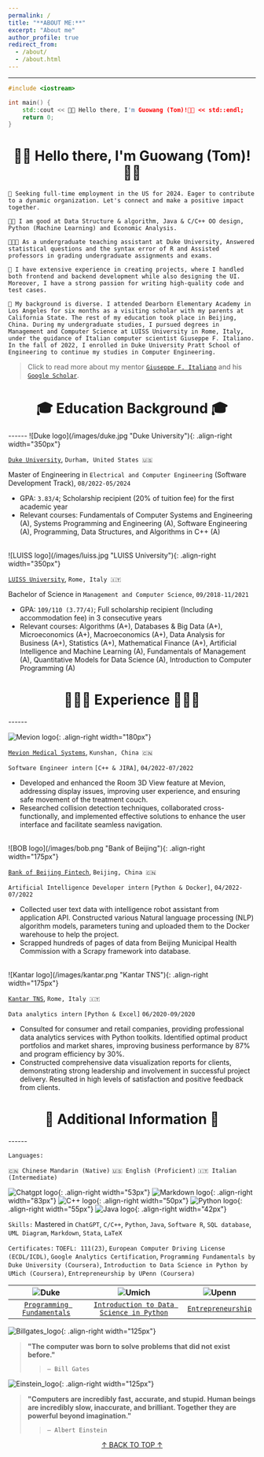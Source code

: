 ```yaml
---
permalink: /
title: "**ABOUT ME:**"
excerpt: "About me"
author_profile: true
redirect_from: 
  - /about/
  - /about.html
---
```


<link rel="icon" href="images/favicon.ico" type="image/x-icon">

<a id="top"></a>

------
  
```cpp
#include <iostream>

int main() {
    std::cout << 👋🏻 Hello there, I'm Guowang (Tom)!👋🏻 << std::endl;
    return 0;
}
```

<h1 align = "center">👋🏻 Hello there, I'm Guowang (Tom)!👋🏻</h1>

`🎯 Seeking full-time employment in the US for 2024. Eager to contribute to a dynamic organization. Let's connect and make a positive impact together.`

`👍🏻 I am good at Data Structure & algorithm, Java & C/C++ OO design, Python (Machine Learning) and Economic Analysis.`

`👨🏻‍🏫 As a undergraduate teaching assistant at Duke University, Answered statistical questions and the syntax error of R and Assisted professors in grading undergraduate assignments and exams.`

`🤖 I have extensive experience in creating projects, where I handled both frontend and backend development while also designing the UI. Moreover, I have a strong passion for writing high-quality code and test cases.`

`🧢 My background is diverse. I attended Dearborn Elementary Academy in Los Angeles for six months as a visiting scholar with my parents at California State. The rest of my education took place in Beijing, China. During my undergraduate studies, I pursued degrees in Management and Computer Science at LUISS University in Rome, Italy, under the guidance of Italian computer scientist Giuseppe F. Italiano. In the fall of 2022, I enrolled in Duke University Pratt School of Engineering to continue my studies in Computer Engineering.`

> Click to read more about my mentor [`Giuseppe F. Italiano`](https://en.wikipedia.org/wiki/Giuseppe_F._Italiano "see it on Wikipedia") and his [`Google Scholar`](https://scholar.google.com/citations?hl=zh-CN&user=6jiwt-UAAAAJ).

<h1 align = "center">🎓 Education Background 🎓</h1>
------
![Duke logo](/images/duke.jpg "Duke University"){: .align-right width="350px"}

[`Duke University`](https://duke.edu/), `Durham, United States 🇺🇸`

Master of Engineering in `Electrical and Computer Engineering` (Software Development Track), `08/2022-05/2024`

- GPA: `3.83/4`; Scholarship recipient (20% of tuition fee) for the first academic year
- Relevant courses: Fundamentals of Computer Systems and Engineering (A), Systems Programming and Engineering (A), Software Engineering (A), Programming, Data Structures, and Algorithms in C++ (A)
<br/>
![LUISS logo](/images/luiss.jpg "LUISS University"){: .align-right width="350px"}

[`LUISS University`](https://www.luiss.edu/), `Rome, Italy 🇮🇹`

Bachelor of Science in `Management and Computer Science`, `09/2018-11/2021`

- GPA: `109/110 (3.77/4)`; Full scholarship recipient (Including accommodation fee) in 3 consecutive years
- Relevant courses: Algorithms (A+), Databases & Big Data (A+), Microeconomics (A+), Macroeconomics (A+), Data Analysis for Business (A+), Statistics (A+), Mathematical Finance (A+), Artificial Intelligence and Machine Learning (A), Fundamentals of Management (A), Quantitative Models for Data Science (A), Introduction to Computer Programming (A)

<h1 align = "center">👨🏻‍💻 Experience 👨🏻‍💻</h1>
------

![Mevion logo](/images/mevion.png "Mevion Medical Systems"){: .align-right width="180px"}

[`Mevion Medical Systems`](https://www.mevion.com/), `Kunshan, China 🇨🇳`

`Software Engineer intern` `[C++ & JIRA]`, `04/2022-07/2022`

- Developed and enhanced the Room 3D View feature at Mevion, addressing display issues, improving user experience, and ensuring safe movement of the treatment couch.
- Researched collision detection techniques, collaborated cross-functionally, and implemented effective solutions to enhance the user interface and facilitate seamless navigation.
<br/>
![BOB logo](/images/bob.png "Bank of Beijing"){: .align-right width="175px"}

[`Bank of Beijing Fintech`](https://bankofbeijing.com.cn/en), `Beijing, China 🇨🇳`

`Artificial Intelligence Developer intern` `[Python & Docker]`, `04/2022-07/2022`

- Collected user text data with intelligence robot assistant from application API. Constructed various Natural language
processing (NLP) algorithm models, parameters tuning and uploaded them to the Docker warehouse to help the project.
- Scrapped hundreds of pages of data from Beijing Municipal Health Commission with a Scrapy framework into database.
<br/>
![Kantar logo](/images/kantar.png "Kantar TNS"){: .align-right width="175px"}

[`Kantar TNS`](https://www.kantar.com/), `Rome, Italy 🇮🇹`

`Data analytics intern` `[Python & Excel]` `06/2020-09/2020`
- Consulted for consumer and retail companies, providing professional data analytics services with Python toolkits. Identified optimal product portfolios and market shares, improving business performance by 87% and program efficiency by 30%.
- Constructed comprehensive data visualization reports for clients, demonstrating strong leadership and involvement in successful project delivery. Resulted in high levels of satisfaction and positive feedback from clients.

<h1 align = "center">📌 Additional Information 📌</h1>
------

`Languages:`

`🇨🇳 Chinese Mandarin (Native)`    `🇺🇸 English (Proficient)`    `🇮🇹 Italian (Intermediate)`

![Chatgpt logo](/images/chatgpt.jpg "ChatGPT"){: .align-right width="53px"}
![Markdown logo](/images/markdown.jpg "Markdown"){: .align-right width="83px"}
![C++ logo](/images/c++.jpg "C++"){: .align-right width="50px"}
![Python logo](/images/python.jpg "Python"){: .align-right width="55px"}
![Java logo](/images/java.jpg "Java"){: .align-right width="42px"}

`Skills:` Mastered in `ChatGPT`, `C/C++`, `Python`, `Java`, `Software R`, `SQL database`, `UML Diagram`, `Markdown`, `Stata`, `LaTeX`

`Certificates:` `TOEFL: 111(23)`, `European Computer Driving License (ECDL/ICDL)`, `Google Analytics
Certification`, `Programming Fundamentals by Duke University (Coursera)`, `Introduction to Data Science in Python by UMich (Coursera)`, `Entrepreneurship by UPenn (Coursera)`

| ![Duke](/images/Coursera_duke.png "Programming Fundamentals") | ![Umich](/images/Coursera_umich.png "Introduction to Data Science in Python") | ![Upenn](/images/Coursera_upenn.png "Entrepreneurship") |
|:---:|:---:|:---:|
| [`Programming Fundamentals`](https://coursera.org/verify/GNZ2CF7BJN4T) | [`Introduction to Data Science in Python`](https://coursera.org/verify/RA8JUVZVCYVL) | [`Entrepreneurship`](coursera.org/verify/VUYN23DETEFD) | 


![Billgates_logo](/images/billgates.png "Bill Gates"){: .align-right width="125px"}
> **"The computer was born to solve problems that did not exist before."**
>> `— Bill Gates`

![Einstein_logo](/images/einstein.png "Albert Einstein"){: .align-right width="125px"}
> **"Computers are incredibly fast, accurate, and stupid. Human beings are incredibly slow, inaccurate, and brilliant. Together they are powerful beyond imagination."**
>> `— Albert Einstein`


[<center>↑ BACK TO TOP ↑</center>](#top)

  <script src="https://code.jquery.com/jquery-3.6.0.min.js"></script>
  <script>
    $(document).ready(function() {
      $('a[href="#top"]').click(function() {
        $('html, body').animate({ scrollTop: 0 }, 'slow');
        return false;
      });
    });
  </script>

